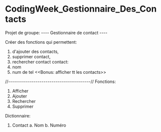 # CodingWeek_Gestionnaire_Des_Contacts
Projet de groupe:
  ---- Gestionnaire de contact ----

Créer des fonctions qui permettent:
  1. d'ajouter des contacts,
  2. supprimer contact,
  3. rechercher contact
contact:
  1. nom
  2. num de tel
<<Bonus: afficher tt les contacts>>

//------------------------------------------//
Fonctions:
1. Afficher
2. Ajouter
3. Rechercher
4. Supprimer

Dictionnaire:
1. Contact
    a. Nom
    b. Numéro


